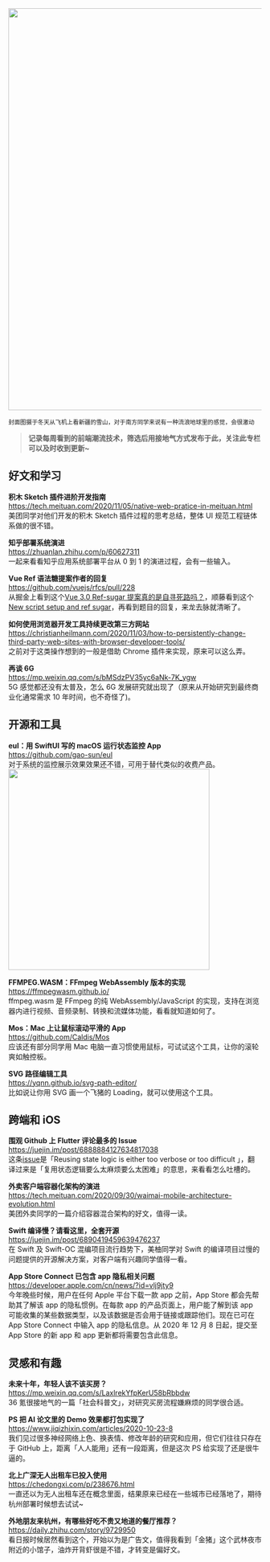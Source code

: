 <img src="https://gw.alipayobjects.com/zos/k/fk/frrlJj.png" width="800" />

<small>封面图摄于冬天从飞机上看新疆的雪山，对于南方同学来说有一种流浪地球里的感觉，会很激动</small>

> **记录每周看到的前端潮流技术，筛选后用接地气方式发布于此，关注此专栏可以及时收到更新~**

## 好文和学习

**积木 Sketch 插件进阶开发指南**  
<https://tech.meituan.com/2020/11/05/native-web-pratice-in-meituan.html>  
美团同学对他们开发的积木 Sketch 插件过程的思考总结，整体 UI 规范工程链体系做的很不错。

**知乎部署系统演进**  
<https://zhuanlan.zhihu.com/p/60627311>  
一起来看看知乎应用系统部署平台从 0 到 1 的演进过程，会有一些输入。

**Vue Ref 语法糖提案作者的回复**  
<https://github.com/vuejs/rfcs/pull/228>  
从掘金上看到这个[Vue 3.0 Ref-sugar 提案真的是自寻死路吗？](https://juejin.im/post/6894175515515551752)，顺藤看到这个[New script setup and ref sugar](https://github.com/vuejs/rfcs/pull/222)，再看到题目的回复，来龙去脉就清晰了。

**如何使用浏览器开发工具持续更改第三方网站**  
<https://christianheilmann.com/2020/11/03/how-to-persistently-change-third-party-web-sites-with-browser-developer-tools/>  
之前对于这类操作想到的一般是借助 Chrome 插件来实现，原来可以这么弄。

**再谈 6G**  
<https://mp.weixin.qq.com/s/bMSdzPV35yc6aNk-7K_ygw>  
5G 感觉都还没有太普及，怎么 6G 发展研究就出现了（原来从开始研究到最终商业化通常需求 10 年时间，也不奇怪了)。

## 开源和工具

**eul：用 SwiftUI 写的 macOS 运行状态监控 App**  
<https://github.com/gao-sun/eul>  
对于系统的监控展示效果效果还不错，可用于替代类似的收费产品。  
<img src="https://gw.alipayobjects.com/zos/k/8e/ATY5tM.jpg" width=400/>

**FFMPEG.WASM：FFmpeg WebAssembly 版本的实现**  
<https://ffmpegwasm.github.io/>  
ffmpeg.wasm 是 FFmpeg 的纯 WebAssembly/JavaScript 的实现，支持在浏览器内进行视频、音频录制、转换和流媒体功能，看看就知道如何了。

**Mos：Mac 上让鼠标滚动平滑的 App**  
<https://github.com/Caldis/Mos>  
应该还有部分同学用 Mac 电脑一直习惯使用鼠标，可试试这个工具，让你的滚轮爽如触控板。

**SVG 路径编辑工具**  
<https://yqnn.github.io/svg-path-editor/>  
比如说让你用 SVG 画一个飞猪的 Loading，就可以使用这个工具。

## 跨端和 iOS

**围观 Github 上 Flutter 评论最多的 Issue**  
<https://juejin.im/post/6888884127634817038>  
这条[issue](https://github.com/flutter/flutter/issues/51752)是「Reusing state logic is either too verbose or too difficult 」，翻译过来是「复用状态逻辑要么太麻烦要么太困难」的意思，来看看怎么吐槽的。

**外卖客户端容器化架构的演进**  
<https://tech.meituan.com/2020/09/30/waimai-mobile-architecture-evolution.html>  
美团外卖同学的一篇介绍容器混合架构的好文，值得一读。

**Swift 编译慢？请看这里，全套开源**  
<https://juejin.im/post/6890419459639476237>  
在 Swift 及 Swift-OC 混编项目流行趋势下，美柚同学对 Swift 的编译项目过慢的问题提供的开源解决方案，对客户端有兴趣同学值得一看。

**App Store Connect 已包含 app 隐私相关问题**  
<https://developer.apple.com/cn/news/?id=vlj9jty9>  
今年晚些时候，用户在任何 Apple 平台下载一款 app 之前，App Store 都会先帮助其了解该 app 的隐私惯例。在每款 app 的产品页面上，用户能了解到该 app 可能收集的某些数据类型，以及该数据是否会用于链接或跟踪他们。现在已可在 App Store Connect 中输入 app 的隐私信息。从 2020 年 12 月 8 日起，提交至 App Store 的新 app 和 app 更新都将需要包含此信息。

## 灵感和有趣

**未来十年，年轻人该不该买房？**  
<https://mp.weixin.qq.com/s/LaxlrekYfpKerU58bRbbdw>  
36 氪很接地气的一篇「社会科普文」，对研究买房流程嫌麻烦的同学很合适。

**PS 把 AI 论文里的 Demo 效果都打包实现了**  
<https://www.jiqizhixin.com/articles/2020-10-23-8>  
我们见过很多神经网络上色、换表情、修改年龄的研究和应用，但它们往往只存在于 GitHub 上，距离「人人能用」还有一段距离，但是这次 PS 给实现了还是很牛逼的。

**北上广深无人出租车已投入使用**  
<https://chedongxi.com/p/238676.html>  
一直还以为无人出租车还在概念里面，结果原来已经在一些城市已经落地了，期待杭州部署时候想去试试~

**外地朋友来杭州，有哪些好吃不贵又地道的餐厅推荐？**  
<https://daily.zhihu.com/story/9729950>  
看日报时候居然看到这个，开始以为是广告文，值得我看到「金猪」这个武林夜市附近的小馆子，油炸开背虾很是不错，才转变是偏好文。
